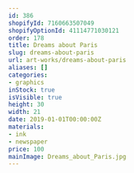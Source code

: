 ```yaml
---
id: 386
shopifyId: 7160663507049
shopifyOptionId: 41114771030121
order: 178
title: Dreams about Paris
slug: dreams-about-paris
url: art-works/dreams-about-paris
aliases: []
categories:
- graphics
inStock: true
isVisible: true
height: 30
width: 21
date: 2019-01-01T00:00:00Z
materials:
- ink
- newspaper
price: 100
mainImage: Dreams_about_Paris.jpg
---
```

